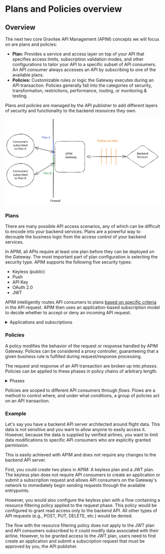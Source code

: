 # Plans and Policies overview

## Overview

The next two core Gravitee API Management (APIM) concepts we will focus on are plans and policies:

* **Plan:** Provides a service and access layer on top of your API that specifies access limits, subscription validation modes, and other configurations to tailor your API to a specific subset of API consumers. An API consumer always accesses an API by subscribing to one of the available plans.
* **Policies:** Customizable rules or logic the Gateway executes during an API transaction. Policies generally fall into the categories of security, transformation, restrictions, performance, routing, or monitoring & testing.

Plans and policies are managed by the API publisher to add different layers of security and functionality to the backend resources they own.

<img src="../../../../.gitbook/assets/file.excalidraw (5).svg" alt="Gateway plans and policies" class="gitbook-drawing">

### Plans

There are many possible API access scenarios, any of which can be difficult to encode into your backend services. Plans are a powerful way to decouple the business logic from the access control of your backend services.&#x20;

In APIM, all APIs require at least one plan before they can be deployed on the Gateway. The most important part of plan configuration is selecting the security type. APIM supports the following five security types:

* Keyless (public)
* Push
* API Key
* OAuth 2.0
* JWT

APIM intelligently routes API consumers to plans [based on specific criteria](../../../managing-your-apis/preparing-apis-for-subscribers/plans/#plan-selection) in the API request. APIM then uses an application-based subscription model to decide whether to accept or deny an incoming API request.&#x20;

<details>

<summary>Applications and subscriptions</summary>

Plans are an access layer around APIs. An _application_ allows an API consumer to register and agree to this plan. If the registration is approved by the API publisher, the result is a successful contract, or _subscription_.

To access your APIs, consumers must register an application and submit a subscription request to a published API plan. Applications act on behalf of the user to request tokens, provide user identity information, and retrieve protected resources from remote services and APIs.

API publishers can modify a subscription at any time, which includes transferring API consumers to a different plan, pausing the subscription, setting an expiration date, or permanently closing a subscription.

#### **Keyless plan subscriptions**

Because keyless plans do not require authorization, APIs with keyless plans do not require the API consumer to create an application or submit a subscription request. Deployed APIs with a keyless plan will be publicly available on the Gateway's network.

</details>

### Policies

A policy modifies the behavior of the request or response handled by APIM Gateway. Policies can be considered a proxy controller, guaranteeing that a given business rule is fulfilled during request/response processing.

The request and response of an API transaction are broken up into _phases_. Policies can be applied to these phases in policy chains of arbitrary length.

<details>

<summary>Phases</summary>

Gateway APIs have the following phases:

* **Request:** For both traditional and message proxy APIs, this phase is executed before invoking the backend service. Policies can act on the headers and content of traditional proxy APIs.
* **Publish:** This phase occurs after the request phase and allows policies to act on each incoming message before it is sent to the backend service. This phase only applies to message proxy APIs.
* **Response:** For both traditional proxy and message proxy APIs, this phase is executed after invoking the backend service. Policies can act on the headers and content of traditional proxy APIs.
* **Subscribe:** This phase is executed after the response phase and allows policies to act on each outgoing message before it is sent to the client application. This phase only applies to message proxy APIs.

</details>

Policies are scoped to different API consumers through _flows_. Flows are a method to control where, and under what conditions, a group of policies act on an API transaction.&#x20;

### Example

Let's say you have a backend API server architected around flight data. This data is not sensitive and you want to allow anyone to easily access it. However, because the data is supplied by verified airlines, you want to limit data modifications to specific API consumers who are explicitly granted permission.&#x20;

This is easily achieved with APIM and does not require any changes to the backend API server.&#x20;

First, you could create two plans in APIM: A keyless plan and a JWT plan. The keyless plan does not require API consumers to create an application or submit a subscription request and allows API consumers on the Gateway's network to immediately begin sending requests through the available entrypoints.

However, you would also configure the keyless plan with a flow containing a resource filtering policy applied to the request phase. This policy would be configured to grant read access only to the backend API. All other types of API requests (e.g., POST, PUT, DELETE, etc.) would be denied.

The flow with the resource filtering policy does not apply to the JWT plan and API consumers subscribed to it could modify data associated with their airline. However, to be granted access to the JWT plan, users need to first create an application and submit a subscription request that must be approved by you, the API publisher.
